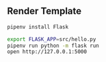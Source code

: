 ## Render Template

```bash
pipenv install Flask

export FLASK_APP=src/hello.py
pipenv run python -m flask run
open http://127.0.0.1:5000
```